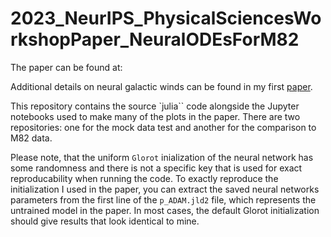 # 2023_NeurIPS_PhysicalSciencesWorkshopPaper_NeuralODEsForM82

The paper can be found at: 


Additional details on neural galactic winds can be found in my first [paper](https://ml4astro.github.io/icml2023/assets/16.pdf). 


This repository contains the source `julia`` code alongside the Jupyter notebooks used to make many of the plots in the paper. There are two repositories: one for the mock data test and another for the comparison to M82 data. 

Please note, that the uniform `Glorot` inialization of the neural network has some randomness and there is not a specific key that is used for exact reproducability when running the code. To exactly reproduce the initialization I used in the paper, you can extract the saved neural networks parameters from the first line of the `p_ADAM.jld2` file, which represents the untrained model in the paper. In most cases, the default Glorot initialization should give results that look identical to mine. 




